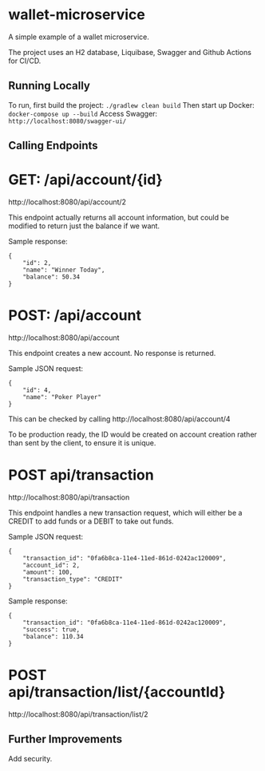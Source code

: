 # wallet-microservice
A simple example of a wallet microservice.

The project uses an H2 database, Liquibase, Swagger and Github Actions for CI/CD.

## Running Locally
To run, first build the project: `./gradlew clean build`
Then start up Docker: `docker-compose up --build`
Access Swagger: `http://localhost:8080/swagger-ui/`

## Calling Endpoints

# GET: /api/account/{id}
http://localhost:8080/api/account/2

This endpoint actually returns all account information, but could be modified to return just the balance if we want.

Sample response:

```
{
    "id": 2,
    "name": "Winner Today",
    "balance": 50.34
}
```

# POST: /api/account
http://localhost:8080/api/account

This endpoint creates a new account. No response is returned.

Sample JSON request:

```
{
    "id": 4,
    "name": "Poker Player"
}
```

This can be checked by calling http://localhost:8080/api/account/4

To be production ready, the ID would be created on account creation rather than sent by the client, to ensure it is unique.

# POST api/transaction
http://localhost:8080/api/transaction

This endpoint handles a new transaction request, which will either be a CREDIT to add funds or a DEBIT to take out funds.

Sample JSON request:

```
{
    "transaction_id": "0fa6b8ca-11e4-11ed-861d-0242ac120009",
    "account_id": 2,
    "amount": 100,
    "transaction_type": "CREDIT"
}
```

Sample response:

```
{
    "transaction_id": "0fa6b8ca-11e4-11ed-861d-0242ac120009",
    "success": true,
    "balance": 110.34
}
```

# POST api/transaction/list/{accountId}
http://localhost:8080/api/transaction/list/2

## Further Improvements

Add security.